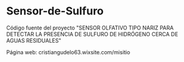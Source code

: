 # Sensor-de-Sulfuro
Código fuente del proyecto "SENSOR OLFATIVO TIPO NARIZ PARA DETECTAR LA PRESENCIA DE SULFURO DE HIDRÓGENO CERCA DE AGUAS RESIDUALES"

Página web: cristiangudelo63.wixsite.com/misitio
